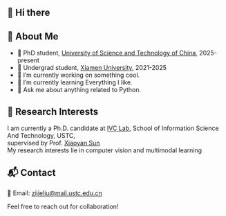 ## 👋 Hi there
## 👤 About Me
- 🏢 PhD student, [University of Science and Technology of China](https://www.ustc.edu.cn/), 2025-present
- 🏫 Undergrad student, [Xiamen University](https://www.xmu.edu.cn/), 2021-2025
- 🔭 I’m currently working on something cool.
- 🌱 I’m currently learning Everything I like.
- 💬 Ask me about anything related to Python.

## 🔭 Research Interests
I am currently a Ph.D. candidate at [IVC Lab](https://ustc-ivclab.github.io/), School of Information Science And Technology, USTC,   
supervised by Prof. [Xiaoyan Sun](https://faculty.ustc.edu.cn/sunxiaoyan/zh_CN/index/992851/list/)  
My research interests lie in computer vision and multimodal learning

## 📬 Contact
📧 Email: zijieliu@mail.ustc.edu.cn  
  
Feel free to reach out for collaboration!

<!--
**Jeffrey-USTC/Jeffrey-USTC** is a ✨ _special_ ✨ repository because its `README.md` (this file) appears on your GitHub profile.

Here are some ideas to get you started:

- 🔭 I’m currently working on ...
- 🌱 I’m currently learning ...
- 👯 I’m looking to collaborate on ...
- 🤔 I’m looking for help with ...
- 💬 Ask me about ...
- 📫 How to reach me: ...
- 😄 Pronouns: ...
- ⚡ Fun fact: ...
-->
